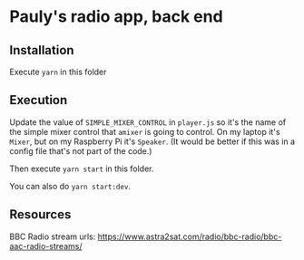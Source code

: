 # Pauly's radio app, back end

## Installation

Execute `yarn` in this folder

## Execution

Update the value of `SIMPLE_MIXER_CONTROL` in `player.js` so it's the name of
the simple mixer control that `amixer` is going to control. On my laptop it's
`Mixer`, but on my Raspberry Pi it's `Speaker`. (It would be better if this was
in a config file that's not part of the code.)

Then execute `yarn start` in this folder.

You can also do `yarn start:dev`.

## Resources

BBC Radio stream urls: https://www.astra2sat.com/radio/bbc-radio/bbc-aac-radio-streams/
